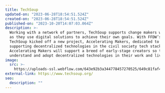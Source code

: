 ```yaml
---
title: TechSoup
updated-on: "2023-06-28T18:54:51.524Z"
created-on: "2023-06-28T18:54:51.524Z"
published-on: "2023-10-20T14:07:03.064Z"
description: >-
  Working with a network of partners, TechSoup supports change makers worldwide
  as they use digital solutions to achieve their own goals. With FFDW’s award,
  TechSoup kicked off a new project, Accelerating Makers, dedicated to
  supporting decentralized technologies in the civil society tech stack.
  Accelerating Makers will support a breed of early-stage creators so they can
  understand and adopt decentralized technologies in their work and lives.
image:
  src: >-
    https://uploads-ssl.webflow.com/643e92b3a344778457270525/649c81faf4d7738ba43cceaa_image%20(1).png
external-link: https://www.techsoup.org/
seo:
  description: ""
---
```

